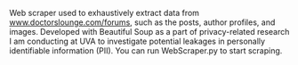 Web scraper used to exhaustively extract data from www.doctorslounge.com/forums, such as the posts, author profiles, and images. Developed with Beautiful Soup as a part of privacy-related research I am conducting at UVA to investigate potential leakages in personally identifiable information (PII). You can run WebScraper.py to start scraping.
